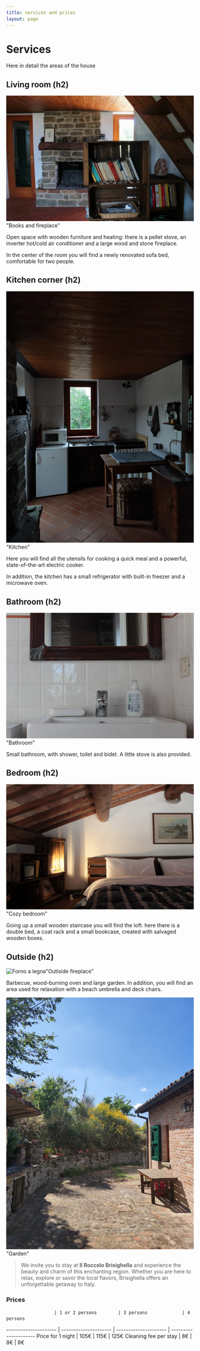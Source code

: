 ```yaml
---
title: services and prices
layout: page
---
```


# Services 

Here in detail the areas of the house

## Living room (h2)

![Living room](/assets/images/libreriavicino.jpg)"Books and fireplace"

Open space with wooden furniture and heating: there is a pellet stove, an inverter hot/cold air conditioner and a large wood and stone fireplace.

In the center of the room you will find a newly renovated sofa bed, comfortable for two people.

## Kitchen corner (h2)

![Kitchen](/assets/images/cucina5.jpg)"Kitchen"

Here you will find all the utensils for cooking a quick meal and a powerful, state-of-the-art electric cooker.

In addition, the kitchen has a small refrigerator with built-in freezer and a microwave oven.

## Bathroom (h2)

![Sink](/assets/images/bagno.jpg)"Bathroom"

Small bathroom, with shower, toilet and bidet. A little stove is also provided. 

## Bedroom (h2)

![Bedroom](/assets/images/cameradaletto.jpg)"Cozy bedroom"

Going up a small wooden staircase you will find the loft. here there is a double bed, a coat rack and a small bookcase, created with salvaged wooden boxes. 

## Outside (h2)

![Forno a legna](/assets/images/fornoalegna.jpg)"Outiside fireplace"

Barbecue, wood-burning oven and large garden. In addition, you will find an area used for relaxation with a beach umbrella and deck chairs.

![Garden](/assets/images/retro.jpg)"Garden"

> We invite you to stay at **Il Roccolo Brisighella** and experience the beauty and charm of this enchanting region. Whether you are here to relax, explore or savor the local flavors, Brisighella offers an unforgettable getaway to Italy.

### Prices

                      | 1 or 2 persons        | 3 persons             | 4 persons
--------------------- | --------------------- | --------------------- | ---------------------
Price for 1 night     | 105€                  | 115€                  | 125€
Cleaning fee per stay | 8€                    | 8€                    | 8€